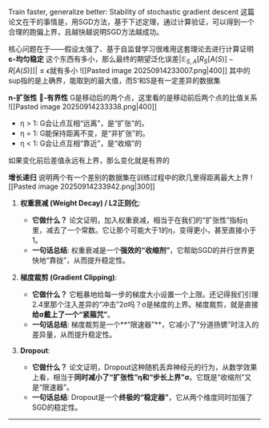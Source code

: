 Train faster, generalize better: Stability of stochastic gradient descent
这篇论文在干的事情是，用SGD方法，基于下述定理，通过计算验证，可以得到一个合理的跑偏上界，且越快越说明SGD方法越成功。

核心问题在于——假设太强了、基于自监督学习很难用这套理论去进行计算证明
 **є-均匀稳定**
 这个东西有多小，那么最终的期望泛化误差$\left| \mathbb{E}_{S, A}\left[ R_{S}[A(S)] - R[A(S)] \right] \right| \leq \epsilon$就有多小
![[Pasted image 20250914233007.png|400]]
其中的sup指的是上确界，能取到的最大值，而S‘和S是有一定差异的数据集

 
**n-扩张性** **-有界性**
G是移动后的两个点，这里看的是移动前后两个点的比值关系
![[Pasted image 20250914233338.png|400]]
- η > 1: G会让点互相“远离”，是“扩张”的。
- η = 1: G能保持距离不变，是“非扩张”的。
- η < 1: G会让点互相“靠近”，是“收缩”的

 如果变化前后差值永远有上界，那么变化就是有界的

**增长递归**
 说明两个有一个差别的数据集在训练过程中的欧几里得距离最大上界
![[Pasted image 20250914233942.png|300]]


1. **权重衰减 (Weight Decay) / L2正则化**:
    - **它做什么？** 论文证明，加入权重衰减，相当于在我们的“扩张性”指标η里，减去了一个常数。它让那个可能大于1的η，变得更小，甚至直接小于1。
    - **一句话总结**: 权重衰减是一个**强效的“收缩剂”**，它帮助SGD的并行世界更快地“靠拢”，从而提升稳定性。
        
2. **梯度裁剪 (Gradient Clipping)**:
    - **它做什么？** 它粗暴地给每一步的梯度大小设置一个上限。还记得我们引理2.4里那个注入差异的“冲击”2σ吗？σ是梯度的上界。梯度裁剪，就是直接**给σ戴上了一个“紧箍咒”**。
    - **一句话总结**: 梯度裁剪是一个**“限速器”**，它减小了“分道扬镳”时注入的差异量，从而提升稳定性。
        
3. **Dropout**:
    - **它做什么？** 论文证明，Dropout这种随机丢弃神经元的行为，从数学效果上看，相当于**同时减小了“扩张性”η和“步长上界”σ**。它既是“收缩剂”又是“限速器”。
    - **一句话总结**: Dropout是一个**终极的“稳定器”**，它从两个维度同时加强了SGD的稳定性。

---


